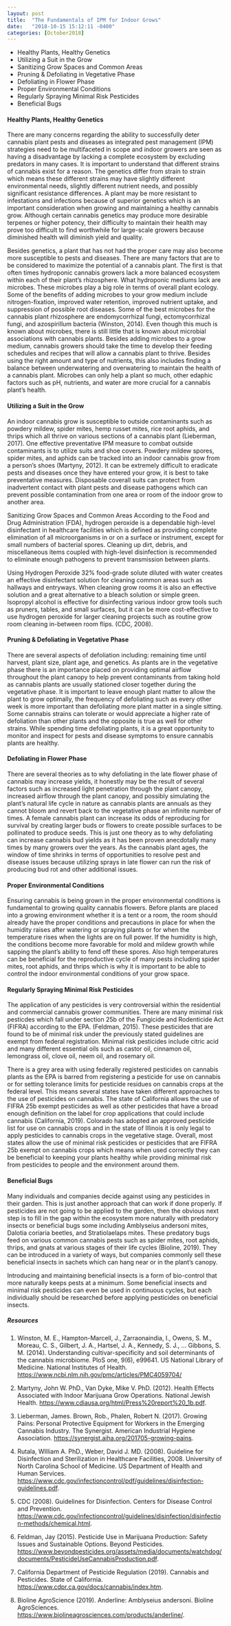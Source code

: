 ```yaml
---
layout: post
title:  "The Fundamentals of IPM for Indoor Grows"
date:   "2018-10-15 15:12:11 -0400"
categories: [October2018]
---
```



* Healthy Plants, Healthy Genetics
* Utilizing a Suit in the Grow
* Sanitizing Grow Spaces and Common Areas
* Pruning & Defoliating in Vegetative Phase
* Defoliating in Flower Phase
* Proper Environmental Conditions
* Regularly Spraying Minimal Risk Pesticides
* Beneficial Bugs


#### Healthy Plants, Healthy Genetics
There are many concerns regarding the ability to successfully deter cannabis plant pests and diseases as integrated pest management (IPM) strategies need to be multifaceted in scope and indoor growers are seen as having a disadvantage by lacking a complete ecosystem by excluding predators in many cases. It is important to understand that different strains of cannabis exist for a reason. The genetics differ from strain to strain which means these different strains may have slightly different environmental needs, slightly different nutrient needs, and possibly significant resistance differences. A plant may be more resistant to infestations and infections because of superior genetics which is an important consideration when growing and maintaining a healthy cannabis grow. Although certain cannabis genetics may produce more desirable terpenes or higher potency, their difficulty to maintain their health may prove too difficult to find worthwhile for large-scale growers because diminished health will diminish yield and quality. 

Besides genetics, a plant that has not had the proper care may also become more susceptible to pests and diseases. There are many factors that are to be considered to maximize the potential of a cannabis plant. The first is that often times hydroponic cannabis growers lack a more balanced ecosystem within each of their plant’s rhizosphere. What hydroponic mediums lack are microbes. These microbes play a big role in terms of overall plant ecology. Some of the benefits of adding microbes to your grow medium include nitrogen-fixation, improved water retention, improved nutrient uptake, and suppression of possible root diseases. Some of the best microbes for the cannabis plant rhizosphere are endomycorrhizal fungi, ectomycorrhizal fungi, and azospirillum bacteria (Winston, 2014). Even though this much is known about microbes, there is still little that is known about microbial associations with cannabis plants. Besides adding microbes to a grow medium, cannabis growers should take the time to develop their feeding schedules and recipes that will allow a cannabis plant to thrive. Besides using the right amount and type of nutrients, this also includes finding a balance between underwatering and overwatering to maintain the health of a cannabis plant. Microbes can only help a plant so much, other edaphic factors such as pH, nutrients, and water are more crucial for a cannabis plant’s health. 

#### Utilizing a Suit in the Grow
An indoor cannabis grow is susceptible to outside contaminants such as powdery mildew, spider mites, hemp russet mites, rice root aphids, and thrips which all thrive on various sections of a cannabis plant (Lieberman, 2017). One effective preventative IPM measure to combat outside contaminants is to utilize suits and shoe covers. Powdery mildew spores, spider mites, and aphids can be tracked into an indoor cannabis grow from a person’s shoes (Martyny, 2012). It can be extremely difficult to eradicate pests and diseases once they have entered your grow, it is best to take preventative measures. Disposable coverall suits can protect from inadvertent contact with plant pests and disease pathogens which can prevent possible contamination from one area or room of the indoor grow to another area. 

Sanitizing Grow Spaces and Common Areas
According to the Food and Drug Administration (FDA), hydrogen peroxide is a dependable high-level disinfectant in healthcare facilities which is defined as providing complete elimination of all microorganisms in or on a surface or instrument, except for small numbers of bacterial spores. Cleaning up dirt, debris, and miscellaneous items coupled with high-level disinfection is recommended to eliminate enough pathogens to prevent transmission between plants. 

Using Hydrogen Peroxide 32% food-grade solute diluted with water creates an effective disinfectant solution for cleaning common areas such as hallways and entryways. When cleaning grow rooms it is also an effective solution and a great alternative to a bleach solution or simple green. Isopropyl alcohol is effective for disinfecting various indoor grow tools such as pruners, tables, and small surfaces, but it can be more cost-effective to use hydrogen peroxide for larger cleaning projects such as routine grow room cleaning in-between room flips. (CDC, 2008). 

#### Pruning & Defoliating in Vegetative Phase
There are several aspects of defoliation including: remaining time until harvest, plant size, plant age, and genetics. As plants are in the vegetative phase there is an importance placed on providing optimal airflow throughout the plant canopy to help prevent contaminants from taking hold as cannabis plants are usually stationed closer together during the vegetative phase. It is important to leave enough plant matter to allow the plant to grow optimally, the frequency of defoliating such as every other week is more important than defoliating more plant matter in a single sitting. Some cannabis strains can tolerate or would appreciate a higher rate of defoliation than other plants and the opposite is true as well for other strains. While spending time defoliating plants, it is a great opportunity to monitor and inspect for pests and disease symptoms to ensure cannabis plants are healthy.


#### Defoliating in Flower Phase
There are several theories as to why defoliating in the late flower phase of cannabis may increase yields, it honestly may be the result of several factors such as increased light penetration through the plant canopy, increased airflow through the plant canopy, and possibly simulating the plant’s natural life cycle in nature as cannabis plants are annuals as they cannot bloom and revert back to the vegetative phase an infinite number of times. A female cannabis plant can increase its odds of reproducing for survival by creating larger buds or flowers to create possible surfaces to be pollinated to produce seeds. This is just one theory as to why defoliating can increase cannabis bud yields as it has been proven anecdotally many times by many growers over the years. As the cannabis plant ages, the window of time shrinks in terms of opportunities to resolve pest and disease issues because utilizing sprays in late flower can run the risk of producing bud rot and other additional issues. 


#### Proper Environmental Conditions
Ensuring cannabis is being grown in the proper environmental conditions is fundamental to growing quality cannabis flowers. Before plants are placed into a growing environment whether it is a tent or a room, the room should already have the proper conditions and precautions in place for when the humidity raises after watering or spraying plants or for when the temperature rises when the lights are on full power. If the humidity is high, the conditions become more favorable for mold and mildew growth while sapping the plant’s ability to fend off these spores. Also high temperatures can be beneficial for the reproductive cycle of many pests including spider mites, root aphids, and thrips which is why it is important to be able to control the indoor environmental conditions of your grow space. 


#### Regularly Spraying Minimal Risk Pesticides
The application of any pesticides is very controversial within the residential and commercial cannabis grower communities. There are many minimal risk pesticdes which fall under section 25b of the Fungicide and Rodenticide Act (FIFRA) according to the EPA. (Feldman, 2015). These pesticides that are found to be of minimal risk under the previously stated guidelines are exempt from federal registration. Minimal risk pesticides include citric acid and many different essential oils such as castor oil, cinnamon oil, lemongrass oil, clove oil, neem oil, and rosemary oil. 

There is a grey area with using federally registered pesticides on cannabis plants as the EPA is barred from registering a pesticide for use on cannabis or for setting tolerance limits for pesticide residues on cannabis crops at the federal level. This means several states have taken different approaches to the use of pesticides on cannabis. The state of California allows the use of FIFRA 25b exempt pesticides as well as other pesticides that have a broad enough definition on the label for crop applications that could include cannabis (California, 2019). Colorado has adopted an approved pesticide list for use on cannabis crops and in the state of Illinois it is only legal to apply pesticides to cannabis crops in the vegetative stage. Overall, most states allow the use of minimal risk pesticides or pesticides that are FIFRA 25b exempt on cannabis crops which means when used correctly they can be beneficial to keeping your plants healthy while providing minimal risk from pesticides to people and the environment around them. 

#### Beneficial Bugs
Many individuals and companies decide against using any pesticides in their garden. This is just another approach that can work if done properly. If pesticides are not going to be applied to the garden, then the obvious next step is to fill in the gap within the ecosystem more naturally with predatory insects or beneficial bugs some including Amblyseius andersoni mites, Dalotia coriaria beetles, and Stratiolaelaps mites. These predatory bugs feed on various common cannabis pests such as spider mites, root aphids, thrips, and gnats at various stages of their life cycles (Bioline, 2019). They can be introduced in a variety of ways, but companies commonly sell these beneficial insects in sachets which can hang near or in the plant’s canopy.

Introducing and maintaining beneficial insects is a form of bio-control that more naturally keeps pests at a minimum. Some beneficial insects and minimal risk pesticides can even be used in continuous cycles, but each individually should be researched before applying pesticides on beneficial insects. 


##### Resources
1. Winston, M. E., Hampton-Marcell, J., Zarraonaindia, I., Owens, S. M., Moreau, C. S., Gilbert, J. A., Hartsel, J. A., Kennedy, S. J., … Gibbons, S. M. (2014). Understanding cultivar-specificity and soil determinants of the cannabis microbiome. PloS one, 9(6), e99641. US National Library of Medicine. National Institutes of Health. https://www.ncbi.nlm.nih.gov/pmc/articles/PMC4059704/ 

2. Martyny, John W. PhD., Van Dyke, Mike V. PhD. (2012). Health Effects Associated with Indoor Marijuana Grow Operations. National Jewish Health. https://www.cdiausa.org/html/Press%20report%20_1b.pdf. 

3. Lieberman, James. Brown, Rob., Phalen, Robert N. (2017). Growing Pains: Personal Protective Equipment for Workers in the Emerging Cannabis Industry. The Synergist. American Industrial Hygiene Association. https://synergist.aiha.org/201705-growing-pains. 

4. Rutala, WIlliam A. PhD., Weber, David J. MD. (2008). Guideline for Disinfection and Sterilization in Healthcare Facilities, 2008. University of North Carolina School of Medicine. US Department of Health and Human Services. https://www.cdc.gov/infectioncontrol/pdf/guidelines/disinfection-guidelines.pdf. 

5. CDC (2008). Guidelines for Disinfection. Centers for Disease Control and Prevention. https://www.cdc.gov/infectioncontrol/guidelines/disinfection/disinfection-methods/chemical.html. 

6. Feldman, Jay (2015). Pesticide Use in Marijuana Production: Safety Issues and Sustainable Options. Beyond Pesticides. https://www.beyondpesticides.org/assets/media/documents/watchdog/documents/PesticideUseCannabisProduction.pdf. 

7. California Department of Pesticide Regulation (2019). Cannabis and Pesticides. State of California. https://www.cdpr.ca.gov/docs/cannabis/index.htm. 

8. Bioline AgroScience (2019). Anderline: Amblyseius andersoni. Bioline AgroSciences. https://www.biolineagrosciences.com/products/anderline/. 
